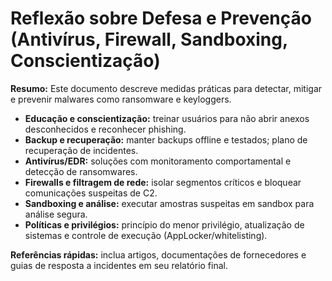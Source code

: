# Reflexão sobre Defesa e Prevenção (Antivírus, Firewall, Sandboxing, Conscientização)

**Resumo:** Este documento descreve medidas práticas para detectar, mitigar e prevenir malwares como ransomware e keyloggers.

- **Educação e conscientização:** treinar usuários para não abrir anexos desconhecidos e reconhecer phishing.
- **Backup e recuperação:** manter backups offline e testados; plano de recuperação de incidentes.
- **Antivírus/EDR:** soluções com monitoramento comportamental e detecção de ransomwares.
- **Firewalls e filtragem de rede:** isolar segmentos críticos e bloquear comunicações suspeitas de C2.
- **Sandboxing e análise:** executar amostras suspeitas em sandbox para análise segura.
- **Políticas e privilégios:** princípio do menor privilégio, atualização de sistemas e controle de execução (AppLocker/whitelisting).

**Referências rápidas:** inclua artigos, documentações de fornecedores e guias de resposta a incidentes em seu relatório final.
